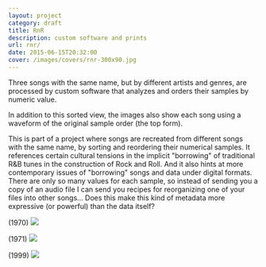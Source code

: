 ```yaml
---
layout: project
category: draft
title: RnR
description: custom software and prints
url: rnr/
date: 2015-06-15T20:32:00
cover: /images/covers/rnr-300x90.jpg
---
```

Three songs with the same name, but by different artists and genres, are processed by custom software that analyzes and orders their samples by numeric value.

In addition to this sorted view, the images also show each song using a waveform of the original sample order (the top form).

This is part of a project where songs are recreated from different songs with the same name, by sorting and reordering their numerical samples. It references certain cultural tensions in the implicit "borrowing" of traditional R&B tunes in the construction of Rock and Roll. And it also hints at more contemporary issues of "borrowing" songs and data under digital formats. There are only so many values for each sample, so instead of sending you a copy of an audio file I can send you recipes for reorganizing one of your files into other songs... Does this make this kind of metadata more expressive (or powerful) than the data itself?

(1970)
![](1970.png)

(1971)
![](1971.png)

(1999)
![](1999.png)
